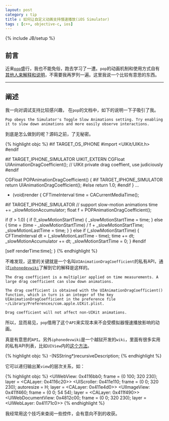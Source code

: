 ```yaml
---
layout: post
category : tip
title : 如何让自定义动画支持慢速播放(iOS Simulator)
tags : [c++, objective-c, ios]
---
```


{% include JB/setup %}

<link rel="stylesheet" type="text/css" href="{{ root }}/css/pygments/native.css" />

## 前言

近来[`pop`](https://github.com/facebook/pop)盛行，我也不能免俗，跑去学习了一遭。`pop`的动画机制和使用方式自有[其他人来解释和说明](http://weibo.com/1659808677/B2RGslf3J)，不需要我再罗列一遍。这里我说一个比较有意思的东西。
___

## 阐述

我一向对调试支持比较感兴趣， 在`pop`的文档中，如下的说明一下子吸引了我。

	Pop obeys the Simulator's Toggle Slow Animations setting. Try enabling it to slow down animations and more easily observe interactions.

到底是怎么做到的呢？源码之前，了无秘密。

{% highlight objc %}
#if TARGET_OS_IPHONE
#import <UIKit/UIKit.h>
#endif

#if TARGET_IPHONE_SIMULATOR
UIKIT_EXTERN CGFloat UIAnimationDragCoefficient(); // UIKit private drag coeffient, use judiciously
#endif

CGFloat POPAnimationDragCoefficient()
{
#if TARGET_IPHONE_SIMULATOR
  return UIAnimationDragCoefficient();
#else
  return 1.0;
#endif
}
...
- (void)render
{
  CFTimeInterval time = CACurrentMediaTime();

#if TARGET_IPHONE_SIMULATOR
  // support slow-motion animations
  time += _slowMotionAccumulator;
  float f = POPAnimationDragCoefficient();

  if (f > 1.0) {
    if (!_slowMotionStartTime) {
      _slowMotionStartTime = time;
    } else {
      time = (time - _slowMotionStartTime) / f + _slowMotionStartTime;
      _slowMotionLastTime = time;
    }
  } else if (_slowMotionStartTime) {
    CFTimeInterval dt = (_slowMotionLastTime - time);
    time += dt;
    _slowMotionAccumulator += dt;
    _slowMotionStartTime = 0;
  }
#endif

  [self renderTime:time];
}
{% endhighlight %}

不难发现，这里的关键就是一个名叫`UIAnimationDragCoefficient`的私有API，通过[`iphonedevwiki`](http://iphonedevwiki.net/index.php/UIViewAnimationState)了解到它的解释是这样的。

	The drag coefficient is a multiplier applied on time measurements. A large drag coefficient can slow down animations.
	
	The drag coefficient is obtained with the UIAnimationDragCoefficient() function, which in turn is an integer of the key UIAnimationDragCoefficient in the preference file ~/Library/Preferences/com.apple.UIKit.plist.
	
	Drag coefficient will not affect non-UIKit animations.
	
所以，显而易见，`pop`借用了这个`API`来实现本来不会受模拟器慢速播放影响的动画。

真是有意思的`API`。另外`iphonedevwiki`是一个越狱开发的`wiki`，里面有很多实用的私有API列表，比如`UIView`内的[这个方法](http://iphonedevwiki.net/index.php/UIView#-recursiveDescription)。

{% highlight objc %}
-(NSString*)recursiveDescription;
{% endhighlight %}

它可以递归输出某`view`的层次关系，如：

{% highlight objc %}
<UIWebView: 0x4116bb0; frame = (0 100; 320 230); layer = <CALayer: 0x4116c20>>
   <UIScroller: 0x411e110; frame = (0 0; 320 230); autoresize = H; layer = <CALayer: 0x411e4d0>>
       <UIImageView: 0x411f460; frame = (0 0; 54 54); layer = <CALayer: 0x411f490>>
       <UIWebDocumentView: 0x4812c00; frame = (0 0; 320 230); layer = <UIWebLayer: 0x41171c0>>
{% endhighlight %}

我经常用这个技巧来查阅一些控件，会有意向不到的收获。